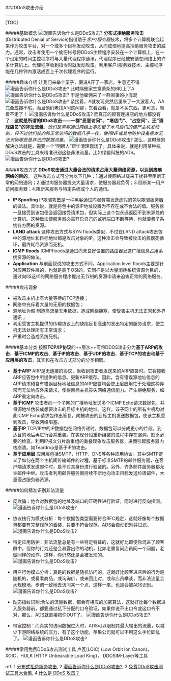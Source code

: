 ###DDoS攻击介绍
***

[TOC]

#####基础概念
![漫画告诉你什么是DDoS攻击?](http://images.cnblogs.com/cnblogs_com/prayjourney/1041349/o_w1.png)
**分布式拒绝服务攻击**(Distributed Denial of Service)指借助于*客户/服务器*技术，将多个计算机联合起来作为攻击平台，对一个或多个目标发动攻击，从而成倍地提高拒绝服务攻击的威力。通常，攻击者使用一个偷窃帐号将DDoS主控程序安装在一个计算机上，在一个设定的时间主控程序将与大量代理程序通讯，代理程序已经被安装在网络上的许多计算机上。代理程序收到指令时就发动攻击。利用客户/服务器技术，主控程序能在几秒钟内激活成百上千次代理程序的运行。


#####趣味介绍
让我们来举个栗子，假设A开了一家店，生意还不错
![漫画告诉你什么是DDoS攻击?](http://images.cnblogs.com/cnblogs_com/prayjourney/1041349/o_w2.png)
此时隔壁家生意萧条的B盯上了A
![漫画告诉你什么是DDoS攻击?](http://images.cnblogs.com/cnblogs_com/prayjourney/1041349/o_w3.png)
于是他雇佣来了一群闹事的小混混
![漫画告诉你什么是DDoS攻击?](http://images.cnblogs.com/cnblogs_com/prayjourney/1041349/o_w4.png)
紧接着，A就发现突然店里来了一大波客人。AA完全应接不暇，而且他们老找A问这问那，东看西看，就是不买东西，更可恶，赖着不走了！
![漫画告诉你什么是DDoS攻击?](http://images.cnblogs.com/cnblogs_com/prayjourney/1041349/o_w5.png)
而真正的顾客连进店的地方都没有了！**这就是所谓的DDoS攻击——一群“恶意访问”、“堵店门”、“占空间”、还“调戏店员”的非法流量**。*他们是黑客通过网络上事先留了木马后门的僵尸主机发动的，只不过他们装的和正常访问的数据几乎一样，使得NF或其他防护设备根本无法识别哪些是非法的数据流量*。
![漫画告诉你什么是DDoS攻击?](http://images.cnblogs.com/cnblogs_com/prayjourney/1041349/o_w6.png)
那么，这时候的解决办法就是，需要一个“明眼人”帮忙清理现场了。具体来说，就是利用某种抗DDoS攻击的工具来精准识别这些非法流量，比如绿盟科技的ADS。
![漫画告诉你什么是DDoS攻击?](http://images.cnblogs.com/cnblogs_com/prayjourney/1041349/o_w7.png)


#####攻击方式
**DDoS攻击通过大量合法的请求占用大量网络资源，以达到瘫痪网络的目的**。 这种攻击方式可分为以下几种：1.通过使网络过载来干扰甚至阻断正常的网络通讯；2.通过向服务器提交大量请求，使服务器超负荷；3.阻断某一用户访问服务器；4.阻断某服务与特定系统或个人的通讯。
- **IP Spoofing**
IP欺骗攻击是一种黑客通过向服务端发送虚假的包以欺骗服务器的做法。具体说，就是将包中的源IP地址设置为不存在或不合法的值。服务器一旦接受到该包便会返回接受请求包，但实际上这个包永远返回不到来源处的计算机。这种做法使服务器必需开启自己的监听端口不断等待，也就浪费了系统各方面的资源。
- **LAND attack**
这种攻击方式与SYN floods类似，不过在LAND attack攻击包中的源地址和目标地址都是攻击对象的IP。这种攻击会导致被攻击的机器死循环，最终耗尽资源而死机。
- **ICMP floods**
ICMPfloods是通过向未良好设置的路由器发送广播信息占用系统资源的做法。
- **Application**
与前面叙说的攻击方式不同，Application level floods主要是针对应用软件层的，也就是高于OSI的。它同样是以大量消耗系统资源为目的，通过向IIS这样的网络服务程序提出无节制的资源申请来迫害正常的网络服务。


#####攻击现象
- 被攻击主机上有大量等待的TCP连接；
- 网络中充斥着大量的无用的数据包；
- 源地址为假 制造高流量无用数据，造成网络拥塞，使受害主机无法正常和外界通讯；
- 利用受害主机提供的传输协议上的缺陷反复高速的发出特定的服务请求，使主机无法处理所有正常请求；
- 严重时会造成系统死机。


#####基本分类
按照**TCP/IP协议**的++层次++可将DDOS攻击分为**基于ARP的攻击**、**基于ICMP的攻击**、**基于IP的攻击**、**基于UDP的攻击**、**基于TCP的攻击**和**基于应用层的攻击**，其实和在攻击方式部分的分类相同。
- **基于ARP**
ARP是无连接的协议，当收到攻击者发送来的ARP应答时。它将接收ARP应答包中所提供的信息。更新ARP缓存。因此，含有错误源地址信息的ARP请求和含有错误目标地址信息的ARP应答均会使上层应用忙于处理这种异常而无法响应外来请求，使得目标主机丧失网络通信能力。产生拒绝服务，如ARP重定向攻击。
- **基于ICMP**
攻击者向一个子网的广播地址发送多个ICMP Echo请求数据包。并将源地址伪装成想要攻击的目标主机的地址。这样，该子网上的所有主机均对此ICMP Echo请求包作出答复，向被攻击的目标主机发送数据包，使该主机受到攻击，导致网络阻塞。
- **基于IP**
TCP/IP中的IP数据包在网络传递时，数据包可以分成更小的片段。到达目的地后再进行合并重装。在实现分段重新组装的进程中存在漏洞，缺乏必要的检查。利用IP报文分片后重组的重叠现象攻击服务器，进而引起服务器内核崩溃。如Teardrop是基于IP的攻击。
- **基于应用层**
应用层包括SMTP，HTTP，DNS等各种应用协议。其中SMTP定义了如何在两个主机间传输邮件的过程，基于标准SMTP的邮件服务器，在客户端请求发送邮件时，是不对其身份进行验证的。另外，许多邮件服务器都允许邮件中继。攻击者利用邮件服务器持续不断地向攻击目标发送垃圾邮件，大量侵占服务器资源。


#####如何精准识别非法流量

- 反欺骗：他会对数据包的地址及端口的正确性进行验证，同时进行反向探测。
![漫画告诉你什么是DDoS攻击?](http://images.cnblogs.com/cnblogs_com/prayjourney/1041349/o_w8.png)

- 协议栈行为模式分析：每个数据包类型需要符合RFC规定，这就好像每个数据包都要有完整规范的着装，只要不符合规范，ADS会自动识别并过滤。
![漫画告诉你什么是DDoS攻击?](http://images.cnblogs.com/cnblogs_com/prayjourney/1041349/o_w9.png)

- 特定应用防护：非法流量总是有一些特定特征的，这就好比即便你混进了顾客群中，但你的行为还是会暴露出你的动机，比如老重复问店员同一个问题，老做同样的动作，这样，你仍然还是会被发现的。
![漫画告诉你什么是DDoS攻击?](http://images.cnblogs.com/cnblogs_com/prayjourney/1041349/o_w10.png)

- 用户行为模式分析：真是的数据是随机访问的，这就好比顾客进店后的行为是随机的，或看看商品，或询询价，或来回比对，或和店员攀谈，而非法流量会大规模地，步调一致地去访问某一个点，这样一来，也是会被ADS识别。
![漫画告诉你什么是DDoS攻击?](http://images.cnblogs.com/cnblogs_com/prayjourney/1041349/o_w11.png)

- 动态指纹识别:合法的流量数据，都会有相应的加密算法，这就好比每个数据进入服务器前，都要通过私下分配的口令验证，如果你说不出口令或这口令不对，那么，ADS就直接把你OUT了。
![漫画告诉你什么是DDoS攻击?](http://images.cnblogs.com/cnblogs_com/prayjourney/1041349/o_w12.png)

- 带宽控制：而真实的访问数据过大时，ADS可以限制其最大输出的流量，以减少下游网络系统的压力，有了这个功能，苹果公司就可以不用这么手忙脚乱了。
![漫画告诉你什么是DDoS攻击?](http://images.cnblogs.com/cnblogs_com/prayjourney/1041349/o_w13.png)


#####常用免费DDoS攻击测试工具
卢瓦(LOIC) (Low Orbit Ion Canon)，XOIC，HULK (HTTP Unbearable Load King)， DDOSIM-Layer等工具


ref:
1.[分布式拒绝服务攻击](https://baike.baidu.com/item/%E5%88%86%E5%B8%83%E5%BC%8F%E6%8B%92%E7%BB%9D%E6%9C%8D%E5%8A%A1%E6%94%BB%E5%87%BB/3802159?fr=aladdin&fromid=177090&fromtitle=DDOS%E6%94%BB%E5%87%BB), 2.[漫画告诉你什么是DDoS攻击?](https://www.leiphone.com/news/201509/9zGlIDvLhwguqOtg.html), 3.[免费DDoS攻击测试工具大合集](http://netsecurity.51cto.com/art/201406/442756.htm), 4.[什么是 DDoS 攻击？](https://www.zhihu.com/question/22259175)


